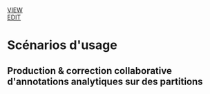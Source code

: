 [VIEW](https://amleth.github.io/SHERLOCK/) <br/>
[EDIT](https://github.com/Amleth/SHERLOCK/blob/master/docs/index.md)

# Scénarios d'usage

## Production & correction collaborative d'annotations analytiques sur des partitions
